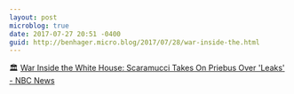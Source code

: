 ```yaml
---
layout: post
microblog: true
date: 2017-07-27 20:51 -0400
guid: http://benhager.micro.blog/2017/07/28/war-inside-the.html
---
```

🏛 [War Inside the White House: Scaramucci Takes On Priebus Over 'Leaks' - NBC News](http://www.nbcnews.com/politics/donald-trump/war-inside-white-house-n787001)
